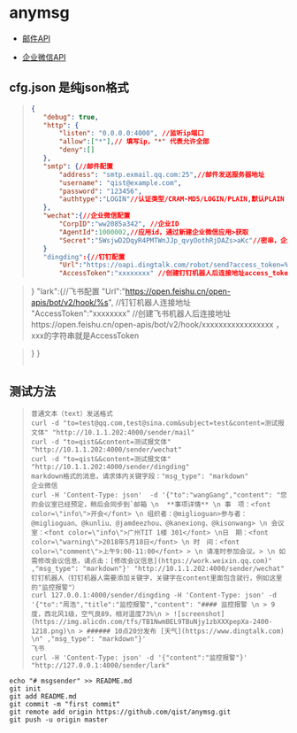 # anymsg

- [邮件API](https://github.com/qist/anymsg/blob/master/email/README.md)

- [企业微信API](https://github.com/qist/anymsg/blob/master/wechat/README.md)

## cfg.json 是纯json格式

> ```json
>{
>    "debug": true,
>    "http": {
>        "listen": "0.0.0.0:4000", //监听ip端口
>        "allow":["*"],// 填写ip，"*" 代表允许全部
>        "deny":[]
>    },
>    "smtp": {//邮件配置
>        "address": "smtp.exmail.qq.com:25",//邮件发送服务器地址
>        "username": "qist@example.com",
>        "password": "123456",
>        "authtype":"LOGIN"//认证类型/CRAM-MD5/LOGIN/PLAIN,默认PLAIN
>    },
>    "wechat":{//企业微信配置
>        "CorpID":"ww2085a342", //企业ID
>        "AgentId":1000002,//应用id，通过新建企业微信应用>获取
>        "Secret":"5WsjwD2DqyR4PMTWnJJp_qvyOothRjDAZs>aKc"//密串，企业微信应用中可以得到
>    }
>    "dingding":{//钉钉配置
>        "Url":"https://oapi.dingtalk.com/robot/send?access_token=%s", //钉钉机器人连接地址
>        "AccessToken":"xxxxxxxx" //创建钉钉机器人后连接地址access_token后面的字符串

>    }
>    "lark":{//飞书配置
>        "Url":"https://open.feishu.cn/open-apis/bot/v2/hook/%s", //钉钉机器人连接地址
>        "AccessToken":"xxxxxxxx" //创建飞书机器人后连接地址https://open.feishu.cn/open-apis/bot/v2/hook/xxxxxxxxxxxxxxxxx ， xxx的字符串就是AccessToken

>    }
>}
>```

## 测试方法

>```shell
>普通文本（text）发送格式
>curl -d "to=test@qq.com,test@sina.com&subject=test&content=测试报文体" "http://10.1.1.202:4000/sender/mail"
>curl -d "to=qist&&content=测试报文体" "http://10.1.1.202:4000/sender/wechat"
>curl -d "to=qist&&content=测试报文体" "http://10.1.1.202:4000/sender/dingding"
>markdown格式的消息，请求体内关键字段："msg_type": "markdown"
>企业微信
>curl -H 'Content-Type: json'  -d '{"to":"wangGang","content": "您的会议室已经预定，稍后会同步到`邮箱 \n  **事项详情** \n 事　项：<font color=\"info\">开会</font> \n 组织者：@miglioguan>参与者：@miglioguan、@kunliu、@jamdeezhou、@kanexiong、@kisonwang> \n 会议室：<font color=\"info\">广州TIT 1楼 301</font> \n日　期：<font color=\"warning\">2018年5月18日</font> \n 时　间：<font color=\"comment\">上午9:00-11:00</font> > \n 请准时参加会议。> \n 如需修改会议信息，请点击：[修改会议信息](https://work.weixin.qq.com)" ,"msg_type": "markdown"}' "http://10.1.1.202:4000/sender/wechat"
>钉钉机器人（钉钉机器人需要添加关键字，关键字在content里面包含就行，例如这里的"监控报警"）
>curl 127.0.0.1:4000/sender/dingding -H 'Content-Type: json' -d '{"to":"周浩","title":"监控报警","content": "#### 监控报警 \n > 9度，西北风1级，空气良89，相对温度73%\n > ![screenshot](https://img.alicdn.com/tfs/TB1NwmBEL9TBuNjy1zbXXXpepXa-2400-1218.png)\n > ###### 10点20分发布 [天气](https://www.dingtalk.com) \n" ,"msg_type": "markdown"}'
>飞书
>curl -H 'Content-Type: json' -d '{"content":"监控报警"}' "http://127.0.0.1:4000/sender/lark"
>```

```git
echo "# msgsender" >> README.md
git init
git add README.md
git commit -m "first commit"
git remote add origin https://github.com/qist/anymsg.git
git push -u origin master
```

